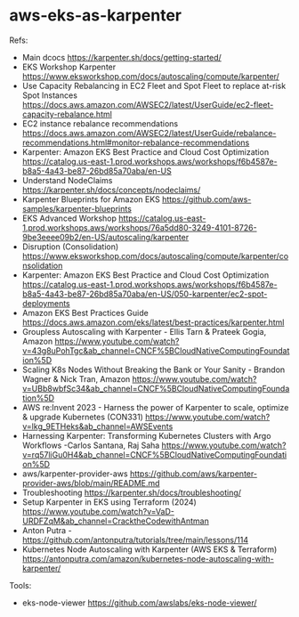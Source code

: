 # aws-eks-as-karpenter


Refs:
- Main dcocs https://karpenter.sh/docs/getting-started/ 
- EKS Workshop Karpenter https://www.eksworkshop.com/docs/autoscaling/compute/karpenter/
- Use Capacity Rebalancing in EC2 Fleet and Spot Fleet to replace at-risk Spot Instances https://docs.aws.amazon.com/AWSEC2/latest/UserGuide/ec2-fleet-capacity-rebalance.html
- EC2 instance rebalance recommendations https://docs.aws.amazon.com/AWSEC2/latest/UserGuide/rebalance-recommendations.html#monitor-rebalance-recommendations
- Karpenter: Amazon EKS Best Practice and Cloud Cost Optimization https://catalog.us-east-1.prod.workshops.aws/workshops/f6b4587e-b8a5-4a43-be87-26bd85a70aba/en-US
- Understand NodeClaims https://karpenter.sh/docs/concepts/nodeclaims/
- Karpenter Blueprints for Amazon EKS https://github.com/aws-samples/karpenter-blueprints
- EKS Advanced Workshop https://catalog.us-east-1.prod.workshops.aws/workshops/76a5dd80-3249-4101-8726-9be3eeee09b2/en-US/autoscaling/karpenter
- Disruption (Consolidation) https://www.eksworkshop.com/docs/autoscaling/compute/karpenter/consolidation
- Karpenter: Amazon EKS Best Practice and Cloud Cost Optimization
https://catalog.us-east-1.prod.workshops.aws/workshops/f6b4587e-b8a5-4a43-be87-26bd85a70aba/en-US/050-karpenter/ec2-spot-deployments
- Amazon EKS Best Practices Guide https://docs.aws.amazon.com/eks/latest/best-practices/karpenter.html
- Groupless Autoscaling with Karpenter - Ellis Tarn & Prateek Gogia, Amazon https://www.youtube.com/watch?v=43g8uPohTgc&ab_channel=CNCF%5BCloudNativeComputingFoundation%5D
- Scaling K8s Nodes Without Breaking the Bank or Your Sanity - Brandon Wagner & Nick Tran, Amazon https://www.youtube.com/watch?v=UBb8wbfSc34&ab_channel=CNCF%5BCloudNativeComputingFoundation%5D
- AWS re:Invent 2023 - Harness the power of Karpenter to scale, optimize & upgrade Kubernetes (CON331) https://www.youtube.com/watch?v=lkg_9ETHeks&ab_channel=AWSEvents
- Harnessing Karpenter: Transforming Kubernetes Clusters with Argo Workflows -Carlos Santana, Raj Saha https://www.youtube.com/watch?v=rq57liGu0H4&ab_channel=CNCF%5BCloudNativeComputingFoundation%5D
-  aws/karpenter-provider-aws https://github.com/aws/karpenter-provider-aws/blob/main/README.md
- Troubleshooting https://karpenter.sh/docs/troubleshooting/
- Setup Karpenter in EKS using Terraform (2024) https://www.youtube.com/watch?v=VaD-URDFZqM&ab_channel=CracktheCodewithAntman
- Anton Putra  - https://github.com/antonputra/tutorials/tree/main/lessons/114
- Kubernetes Node Autoscaling with Karpenter (AWS EKS & Terraform) https://antonputra.com/amazon/kubernetes-node-autoscaling-with-karpenter/

Tools:
- eks-node-viewer  https://github.com/awslabs/eks-node-viewer/ 